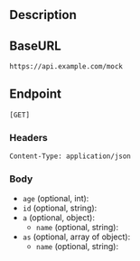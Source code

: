 # 

## Description


## BaseURL
`https://api.example.com/mock`

## Endpoint
`[GET] `

### Headers
```
Content-Type: application/json
```
### Body

  - `age` (optional, int): 
  - `id` (optional, string): 
  - `a` (optional, object): 
    - `name` (optional, string): 
  - `as` (optional, array of object): 
    - `name` (optional, string): 
